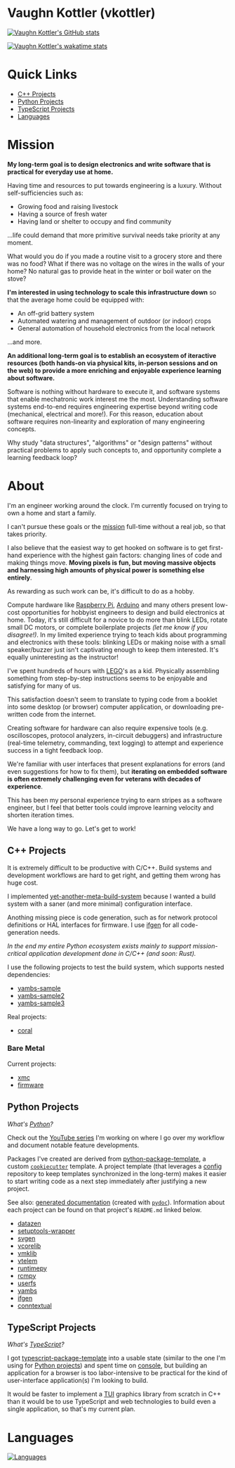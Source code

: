 <!--
    =====================================
    generator=datazen
    version=3.1.2
    hash=b49667042483c6b8cef262151c163907
    =====================================
-->

# Vaughn Kottler (vkottler)

[![Vaughn Kottler's GitHub stats](https://github-readme-stats.vercel.app/api?username=vkottler&show_icons=true&theme=github_dark&hide_title=true)](https://github.com/anuraghazra/github-readme-stats)

[![Vaughn Kottler's wakatime stats](https://github-readme-stats.vercel.app/api/wakatime?username=vkottler&theme=github_dark&layout=compact)](https://github.com/anuraghazra/github-readme-stats)

# Quick Links

* [C++ Projects](#c-projects)
* [Python Projects](#python-projects)
* [TypeScript Projects](#typescript-projects)
* [Languages](#languages)

# Mission

**My long-term goal is to design electronics and write software that is
practical for everyday use at home.**

Having time and resources to put towards engineering is a luxury. Without
self-sufficiencies such as:
* Growing food and raising livestock
* Having a source of fresh water
* Having land or shelter to occupy and find community

...life could demand that more primitive survival needs take priority at any
moment.

What would you do if you made a routine visit to a grocery store and there was
no food? What if there was no voltage on the wires in the walls of your
home? No natural gas to provide heat in the winter or boil water on the stove?

**I'm interested in using technology to scale this infrastructure down** so
that the average home could be equipped with:
* An off-grid battery system
* Automated watering and management of outdoor (or indoor) crops
* General automation of household electronics from the local network

...and more.

**An additional long-term goal is to establish an ecosystem of iteractive
resources (both hands-on via physical kits, in-person sessions and on the web)
to provide a more enriching and enjoyable experience learning about software.**

Software is nothing without hardware to execute it, and software systems that
enable mechatronic work interest me the most. Understanding software systems
end-to-end requires engineering expertise beyond writing code (mechanical,
electrical and more!). For this reason, education about software
requires non-linearity and exploration of many engineering concepts.

Why study "data structures", "algorithms" or "design patterns" without
practical problems to apply such concepts to, and opportunity complete a
learning feedback loop?

# About

I'm an engineer working around the clock. I'm currently focused on trying to
own a home and start a family.

I can't pursue these goals or the [mission](#mission) full-time without a real
job, so that takes priority.

I also believe that the easiest way to get hooked on software is to get
first-hand experience with the highest gain factors: changing lines of code
and making things move. **Moving pixels is fun, but moving massive objects and
harnessing high amounts of physical power is something else entirely**.

As rewarding as such work can be, it's difficult to do as a hobby.

Compute hardware like [Raspberry Pi](https://www.raspberrypi.com/),
[Arduino](https://www.raspberrypi.com/) and many others present low-cost
opportunities for hobbyist engineers to design and build electronics at home.
Today, it's still difficult for a novice to do more than blink LEDs, rotate
small DC motors, or complete boilerplate projects *(let me know if you
disagree!)*. In my limited experience trying to teach kids about programming
and electronics with these tools: blinking LEDs or making noise with a small
speaker/buzzer just isn't captivating enough to keep them interested. It's
equally uninteresting as the instructor!

I've spent hundreds of hours with [LEGO](https://www.lego.com/en-us)'s as a
kid. Physically assembling something from step-by-step instructions seems to be
enjoyable and satisfying for many of us.

This satisfaction doesn't seem to translate to typing code from a booklet into
some desktop (or browser) computer application, or downloading pre-written code
from the internet.

Creating software for hardware can also require expensive tools (e.g.
oscilloscopes, protocol analyzers, in-circuit debuggers) and infrastructure
(real-time telemetry, commanding, text logging) to attempt and experience
success in a tight feedback loop.

We're familiar with user interfaces that present explanations for errors (and
even suggestions for how to fix them), but **iterating on embedded software is
often extremely challenging even for veterans with decades of experience**.

This has been my personal experience trying to earn stripes as a software
engineer, but I feel that better tools could improve learning velocity and
shorten iteration times.

We have a long way to go. Let's get to work!

## C++ Projects

It is extremely difficult to be productive with C/C++. Build systems and
development workflows are hard to get right, and getting them wrong has
huge cost.

I implemented
[yet-another-meta-build-system](https://github.com/vkottler/yambs) because
I wanted a build system with a saner (and more minimal) configuration
interface.

Anothing missing piece is code generation, such as for network protocol
definitions or HAL interfaces for firmware. I use
[ifgen](https://github.com/vkottler/ifgen) for all code-generation needs.

*In the end my entire Python ecosystem exists mainly to support
mission-critical application development done in C/C++ (and soon: Rust).*

I use the following projects to test the build system, which supports nested
dependencies:
* [yambs-sample](https://github.com/vkottler/yambs-sample)
* [yambs-sample2](https://github.com/vkottler/yambs-sample2)
* [yambs-sample3](https://github.com/vkottler/yambs-sample3)

Real projects:
* [coral](https://github.com/vkottler/coral)

### Bare Metal

Current projects:
* [xmc](https://github.com/vkottler/xmc)
* [firmware](https://github.com/project-81/firmware)

## Python Projects

*What's [Python](https://www.python.org/)?*

Check out the
[YouTube series](https://www.youtube.com/playlist?list=PLTPrK33wiSsn76rMdJ7IVA1tWTcdWX0Fy)
I'm working on where I go over my workflow and document notable feature
developments.

Packages I've created are derived from
[python-package-template](https://github.com/vkottler/python-package-template),
a custom [`cookiecutter`](https://cookiecutter.readthedocs.io/en/stable/) template.
A project template (that leverages a
[config](https://github.com/vkottler/config) repository to keep templates
synchronized in the long-term) makes it easier to start writing code as a next
step immediately after justifying a new project.

See also: [generated documentation](https://vkottler.github.io/python/pydoc/)
(created with [`pydoc`](https://docs.python.org/3/library/pydoc.html)).
Information about each project can be found on that project's `README.md`
linked below.

* [datazen](https://github.com/vkottler/datazen)
* [setuptools-wrapper](https://github.com/vkottler/setuptools-wrapper)
* [svgen](https://github.com/vkottler/svgen)
* [vcorelib](https://github.com/vkottler/vcorelib)
* [vmklib](https://github.com/vkottler/vmklib)
* [vtelem](https://github.com/vkottler/vtelem)
* [runtimepy](https://github.com/vkottler/runtimepy)
* [rcmpy](https://github.com/vkottler/rcmpy)
* [userfs](https://github.com/vkottler/userfs)
* [yambs](https://github.com/vkottler/yambs)
* [ifgen](https://github.com/vkottler/ifgen)
* [conntextual](https://github.com/vkottler/conntextual)

## TypeScript Projects

*What's [TypeScript](https://www.typescriptlang.org/)?*

I got
[typescript-package-template](https://github.com/vkottler/typescript-package-template)
into a usable state
(similar to the one I'm using for [Python projects](#python-projects)) and
spent time on [console](https://github.com/vkottler/console), but building
an application for a browser is too labor-intensive to be practical for
the kind of user-interface application(s) I'm looking to build.

It would be faster to implement a
[TUI](https://en.wikipedia.org/wiki/Text-based_user_interface) graphics library
from scratch in C++ than it would be to use TypeScript and web technologies
to build even a single application, so that's my current plan.

# Languages

[![Languages](https://github-readme-stats.vercel.app/api/top-langs/?username=vkottler&theme=github_dark&hide=HTML,Eagle&exclude_repo=senior-design,diymore-stm32f407&langs_count=16&layout=donut)](https://github.com/anuraghazra/github-readme-stats)
